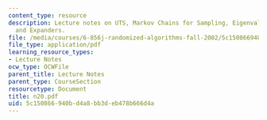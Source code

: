 ```yaml
---
content_type: resource
description: Lecture notes on UTS, Markov Chains for Sampling, Eigenvalue Analysis
  and Expanders.
file: /media/courses/6-856j-randomized-algorithms-fall-2002/5c150866940bd4a8bb3deb478b666d4a_n20.pdf
file_type: application/pdf
learning_resource_types:
- Lecture Notes
ocw_type: OCWFile
parent_title: Lecture Notes
parent_type: CourseSection
resourcetype: Document
title: n20.pdf
uid: 5c150866-940b-d4a8-bb3d-eb478b666d4a
---
```


